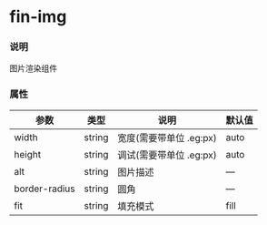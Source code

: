 # fin-img

### 说明

图片渲染组件

### 属性

| 参数            | 类型     | 说明               | 默认值  |
|---------------|--------|------------------|------|
| width         | string | 宽度(需要带单位 .eg:px) | auto |
| height        | string | 调试(需要带单位 .eg:px) | auto |
| alt           | string | 图片描述             | —    |
| border-radius | string | 圆角               | —    |
| fit           | string | 填充模式             | fill |
